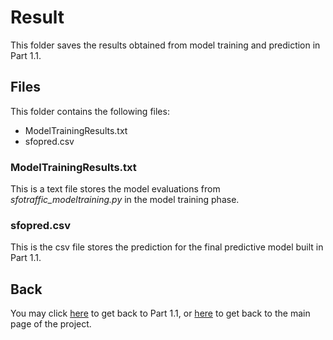 # Result
This folder saves the results obtained from model training and prediction in Part 1.1.

## Files
This folder contains the following files:
<ul>
	<li>ModelTrainingResults.txt</li>
	<li>sfopred.csv</li>
</ul>

### ModelTrainingResults.txt
This is a text file stores the model evaluations from <i>sfotraffic_modeltraining.py</i> in the model training phase.

### sfopred.csv
This is the csv file stores the prediction for the final predictive model built in Part 1.1.

## Back
You may click [here](../) to get back to Part 1.1, or [here](../../) to get back to the main page of the project.